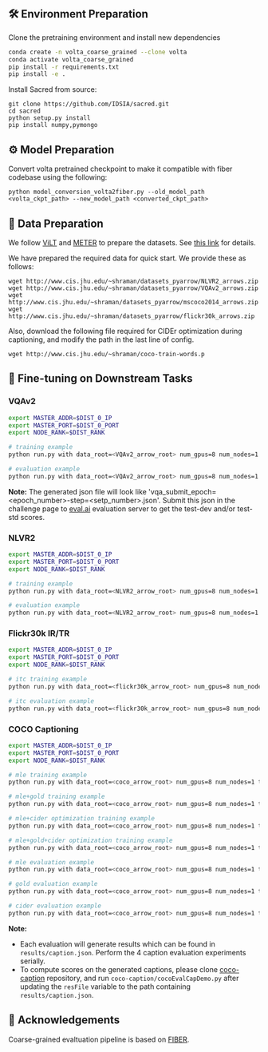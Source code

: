 ## 🛠️ Environment Preparation

Clone the pretraining environment and install new dependencies

```bash
conda create -n volta_coarse_grained --clone volta
conda activate volta_coarse_grained
pip install -r requirements.txt
pip install -e .
```
Install Sacred from source:
```
git clone https://github.com/IDSIA/sacred.git
cd sacred
python setup.py install
pip install numpy,pymongo
```

## ⚙️ Model Preparation

Convert volta pretrained checkpoint to make it compatible with fiber codebase using the following:
```
python model_conversion_volta2fiber.py --old_model_path <volta_ckpt_path> --new_model_path <converted_ckpt_path>
```

## 📝 Data Preparation

We follow [ViLT](https://github.com/dandelin/ViLT) and [METER](https://github.com/zdou0830/METER) to prepare the datasets. See [this link](https://github.com/dandelin/ViLT/blob/master/DATA.md) for details.

We have prepared the required data for quick start. We provide these as follows:
```
wget http://www.cis.jhu.edu/~shraman/datasets_pyarrow/NLVR2_arrows.zip
wget http://www.cis.jhu.edu/~shraman/datasets_pyarrow/VQAv2_arrows.zip
wget http://www.cis.jhu.edu/~shraman/datasets_pyarrow/mscoco2014_arrows.zip
wget http://www.cis.jhu.edu/~shraman/datasets_pyarrow/flickr30k_arrows.zip
```
Also, download the following file required for CIDEr optimization during captioning, and modify the path in the last line of config.
```
wget http://www.cis.jhu.edu/~shraman/coco-train-words.p
```


## 🎯 Fine-tuning on Downstream Tasks

### VQAv2

```bash
export MASTER_ADDR=$DIST_0_IP
export MASTER_PORT=$DIST_0_PORT
export NODE_RANK=$DIST_RANK

# training example
python run.py with data_root=<VQAv2_arrow_root> num_gpus=8 num_nodes=1 task_finetune_vqa per_gpu_batchsize=4 load_path=<pretrained_model_path>

# evaluation example
python run.py with data_root=<VQAv2_arrow_root> num_gpus=8 num_nodes=1 task_finetune_vqa per_gpu_batchsize=32 load_path=<finetuned_model_path> test_only=True
```

<strong>Note:</strong> The generated json file will look like 'vqa_submit_epoch=<epoch_number>-step=<setp_number>.json'. Submit this json in the challenge page to [eval.ai](https://eval.ai/web/challenges/challenge-page/830/overview) evaluation server to get the test-dev and/or test-std scores.

### NLVR2

```bash
export MASTER_ADDR=$DIST_0_IP
export MASTER_PORT=$DIST_0_PORT
export NODE_RANK=$DIST_RANK

# training example
python run.py with data_root=<NLVR2_arrow_root> num_gpus=8 num_nodes=1 task_finetune_nlvr2 per_gpu_batchsize=4 load_path=<pretrained_model_path>

# evaluation example
python run.py with data_root=<NLVR2_arrow_root> num_gpus=8 num_nodes=1 task_finetune_nlvr2 per_gpu_batchsize=32 load_path=<finetuned_model_path> test_only=True
```  

### Flickr30k IR/TR

```bash
export MASTER_ADDR=$DIST_0_IP
export MASTER_PORT=$DIST_0_PORT
export NODE_RANK=$DIST_RANK

# itc training example
python run.py with data_root=<flickr30k_arrow_root> num_gpus=8 num_nodes=1 task_finetune_irtr_itc_f30k per_gpu_batchsize=4 load_path=<pretrained_model_path>

# itc evaluation example
python run.py with data_root=<flickr30k_arrow_root> num_gpus=8 num_nodes=1 task_finetune_irtr_itc_f30k per_gpu_batchsize=32 load_path=<finetuned_model_path> get_recall_metric=True test_only=True
```

### COCO Captioning

```bash
export MASTER_ADDR=$DIST_0_IP
export MASTER_PORT=$DIST_0_PORT
export NODE_RANK=$DIST_RANK

# mle training example
python run.py with data_root=<coco_arrow_root> num_gpus=8 num_nodes=1 task_finetune_caption_mle_coco per_gpu_batchsize=4 load_path=<pretrained_model_path>

# mle+gold training example
python run.py with data_root=<coco_arrow_root> num_gpus=8 num_nodes=1 task_finetune_caption_gold_coco per_gpu_batchsize=4 load_path=<mle_finetuned_model_path>

# mle+cider optimization training example
python run.py with data_root=<coco_arrow_root> num_gpus=8 num_nodes=1 task_finetune_caption_cider_coco per_gpu_batchsize=1 load_path=<mle_finetuned_model_path>

# mle+gold+cider optimization training example
python run.py with data_root=<coco_arrow_root> num_gpus=8 num_nodes=1 task_finetune_caption_cider_coco per_gpu_batchsize=1 load_path=<gold_finetuned_model_path>

# mle evaluation example
python run.py with data_root=<coco_arrow_root> num_gpus=8 num_nodes=1 task_finetune_caption_mle_coco per_gpu_batchsize=32 load_path=<mle_finetuned_model_path> test_only=True

# gold evaluation example
python run.py with data_root=<coco_arrow_root> num_gpus=8 num_nodes=1 task_finetune_caption_gold_coco per_gpu_batchsize=32 load_path=<gold_finetuned_model_path> test_only=True

# cider evaluation example
python run.py with data_root=<coco_arrow_root> num_gpus=8 num_nodes=1 task_finetune_caption_cider_coco per_gpu_batchsize=32 load_path=<cider_finetuned_model_path> test_only=True

```

<strong>Note:</strong>
* Each evaluation will generate results which can be found in `results/caption.json`. Perform the 4 caption evaluation experiments serially.
* To compute scores on the generated captions, please clone [coco-caption](https://github.com/tylin/coco-caption/) repository, and run `coco-caption/cocoEvalCapDemo.py` after updating the `resFile` variable to the path containing `results/caption.json`.


## 🙏 Acknowledgements

Coarse-grained evaltuation pipeline is based on [FIBER](https://github.com/microsoft/FIBER).
